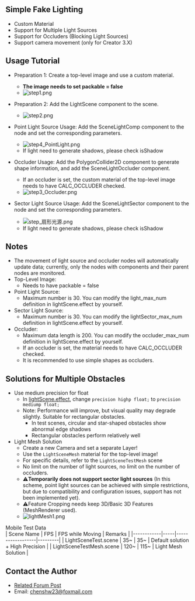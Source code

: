 ## Simple Fake Lighting
- Custom Material
- Support for Multiple Light Sources
- Support for Occluders (Blocking Light Sources)
- Support camera movement (only for Creator 3.X)

## Usage Tutorial
- Preparation 1: Create a top-level image and use a custom material.
    - **The image needs to set packable = false**
    - ![step1.png](https://download.cocos.com/CocosStore/resource/555d0c52ba3d4ea89355ff1d3e19af44/555d0c52ba3d4ea89355ff1d3e19af44.png)
- Preparation 2: Add the LightScene component to the scene.
    - ![step2.png](https://download.cocos.com/CocosStore/resource/d7b5ab43ec1c46e0883659e5b9ae81c4/d7b5ab43ec1c46e0883659e5b9ae81c4.png)

- Point Light Source Usage: Add the SceneLightComp component to the node and set the corresponding parameters.
    - ![step4_PointLight.png](https://download.cocos.com/CocosStore/resource/7ccc05d50bb74173a23739dd27a7f3a3/7ccc05d50bb74173a23739dd27a7f3a3.png)
    - If light need to generate shadows, please check isShadow
- Occluder Usage: Add the PolygonCollider2D component to generate shape information, and add the SceneLightOccluder component.
    - If an occluder is set, the custom material of the top-level image needs to have CALC_OCCLUDER checked.
    - ![step3_Occluder.png](https://download.cocos.com/CocosStore/resource/05e6cb1871584bc98e65039783c837b8/05e6cb1871584bc98e65039783c837b8.png)

- Sector Light Source Usage: Add the SceneLightSector component to the node and set the corresponding parameters.
    - ![step_扇形光源.png](https://download.cocos.com/CocosStore/resource/ba0919606fcc4eb2938c4416af44bfaf/ba0919606fcc4eb2938c4416af44bfaf.png)
    - If light need to generate shadows, please check isShadow

## Notes
- The movement of light source and occluder nodes will automatically update data; currently, only the nodes with components and their parent nodes are monitored.
- Top-Level Image:
    - Needs to have packable = false
- Point Light Source:
    - Maximum number is 30. You can modify the light_max_num definition in lightScene.effect by yourself.
- Sector Light Source:
    - Maximum number is 30. You can modify the lightSector_max_num definition in lightScene.effect by yourself.
- Occluder:
    - Maximum data length is 200. You can modify the occluder_max_num definition in lightScene.effect by yourself.
    - If an occluder is set, the material needs to have CALC_OCCLUDER checked.
    - It is recommended to use simple shapes as occluders.

## Solutions for Multiple Obstacles
- Use medium precision for float
    - In [lightScene.effect](file://e:\N1\TestGithub\Code\LightScene\assets\LightScene\effect\lightScene.effect), change `precision highp float;` to `precision mediump float;`
    - Note: Performance will improve, but visual quality may degrade slightly. Suitable for rectangular obstacles.
        - In test scenes, circular and star-shaped obstacles show abnormal edge shadows
        - Rectangular obstacles perform relatively well
- Light Mesh Solution
    - Create a new Camera and set a separate Layer!
    - Use the `LightSceneMesh` material for the top-level image!
    - For specific details, refer to the `LightSceneTestMesh` scene
    - No limit on the number of light sources, no limit on the number of occluders.
    - ⚠️**Temporarily does not support sector light sources** (In this scheme, point light sources can be achieved with simple restrictions, but due to compatibility and configuration issues, support has not been implemented yet).
    - ⚠️Feature Cropping needs keep 3D/Basic 3D Features (MeshRenderer used).
    - ![lightMesh1.png](https://download.cocos.com/CocosStore/resource/40f130dd6737401d999dd83c1aa67cb3/40f130dd6737401d999dd83c1aa67cb3.png)

Mobile Test Data  
| Scene Name | FPS | FPS while Moving | Remarks |
|------------|-----|------------------|---------|
| LightSceneTest.scene | 35~ | 35~ | Default solution + High Precision |
| LightSceneTestMesh.scene | 120~ | 115~ | Light Mesh Solution |

## Contact the Author
- [Related Forum Post](https://forum.cocos.org/t/topic/170254/4)
- Email: chenshw23@foxmail.com